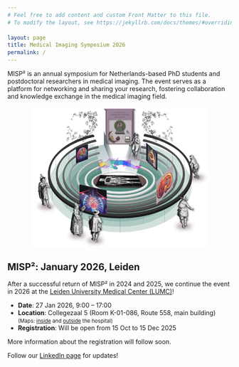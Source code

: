 ```yaml
---
# Feel free to add content and custom Front Matter to this file.
# To modify the layout, see https://jekyllrb.com/docs/themes/#overriding-theme-defaults

layout: page
title: Medical Imaging Symposium 2026
permalink: /
---
```


MISP² is an annual symposium for Netherlands-based PhD students and postdoctoral researchers in medical imaging. The event serves as a platform for networking and sharing your research, fostering collaboration and knowledge exchange in the medical imaging field.

<div style="text-align: center; margin-bottom: 20px;">
    <img src="/assets/images//2026/main_graphic_eight.png" alt="Leiden anatomical theatre in a new light" style="width: 400px;" />
</div>

## MISP²: January 2026, Leiden

After a successful return of MISP² in 2024 and 2025, we continue the event in 2026 at the [Leiden University Medical Center (LUMC)](https://www.lumc.nl/en/)!

- **Date**: 27 Jan 2026, 9:00 – 17:00
- **Location**: Collegezaal 5 (Room K-01-086, Route 558, main building) <small>(Maps: [inside](https://www.lumc.nl/siteassets/over-het-lumc/contact-algemeen/bestanden/lumc-routekaart-hoofdgebouw.pdf) and [outside](https://www.lumc.nl/siteassets/patientenzorg/uw-bezoek-aan-het-lumc/vind-uw-weg/parkeren/bestanden/plattegrond_lumc_eng.pdf) the hospital)</small>
- **Registration**: Will be open from 15 Oct to 15 Dec 2025

More information about the registration will follow soon. 

Follow our [LinkedIn page](https://www.linkedin.com/company/misp2) for updates!

<!--
## More information?

You can find information about the programme and registration on [this event page](https://www.utwente.nl/en/techmed/events/upcoming-events/2025/1/1669968/medical-imaging-symposium-for-phds-and-postdocs-2025).\
\
Follow our [LinkedIn page](https://www.linkedin.com/company/misp2) for updates!


### Abstract booklet

<div style="margin-bottom: 20px;">
    <a href="/assets/MISP_booklet_vf.pdf">
        <img src="/assets/MISP_booklet_vf-01.png" alt="MISP booklet" style="width: 200px;" />
    </a>
</div>

### Registration
Please, fill the following [registration form][gform].\
\
The deadline for registration will be **December 31** at 23:59.\
We can only host a limited number of people, thus in case of high demand the priority will be given to those who have an intention to present their work.

In case you are willing to present, a submission of an __abstract of at most 250 words__ is requested. Depending on the number of submissions, we are planning to have both full presentations (8 minutes) and power-pitches (2 minutes). We will try to find a balance in topics as well as group representation as much as possible.


More information is soon to follow!


[nki]: https://www.nki.nl/
[gform]: https://forms.gle/tNMHwrKbQXJDgPby6
--!>

